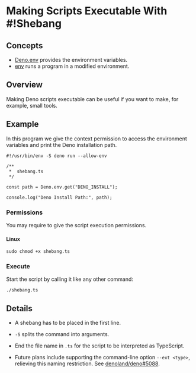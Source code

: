 # Making Scripts Executable With #!Shebang

## Concepts

- [Deno.env] provides the environment variables.
- [env] runs a program in a modified environment.

## Overview

Making Deno scripts executable can be useful if you want to make, for example,
small tools.

## Example

In this program we give the context permission to access the environment
variables and print the Deno installation path.

```ts, ignore
#!/usr/bin/env -S deno run --allow-env

/**
 *  shebang.ts
 */

const path = Deno.env.get("DENO_INSTALL");

console.log("Deno Install Path:", path);
```

### Permissions

You may require to give the script execution permissions.

#### Linux

```shell
sudo chmod +x shebang.ts
```

### Execute

Start the script by calling it like any other command:

```shell
./shebang.ts
```

## Details

- A shebang has to be placed in the first line.

- `-S` splits the command into arguments.

- End the file name in `.ts` for the script to be interpreted as TypeScript.

- Future plans include supporting the command-line option `--ext <type>`,
  relieving this naming restriction. See
  [denoland/deno#5088](https://github.com/denoland/deno/issues/5088).

<!----------------------------------------------------------------------------->

[Deno.env]: /api?s=Deno.env
[env]: https://www.man7.org/linux/man-pages/man1/env.1.html
